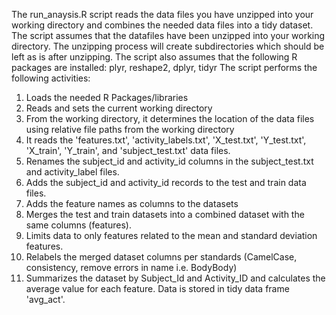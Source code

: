  The run_anaysis.R script reads the data files you have unzipped into your working directory and combines the needed data files into a tidy dataset.
 The script assumes that the datafiles have been unzipped into your working directory. The unzipping process will create subdirectories which should be left as is after unzipping.
 The script also assumes that the following R packages are installed: plyr, reshape2, dplyr, tidyr
 The script performs the following activities:
 1.  Loads the needed R Packages/libraries
 2.  Reads and sets the current working directory
 3.  From the working directory, it determines the location of the data files using relative file paths from the working directory
 4.  It reads the 'features.txt', 'activity_labels.txt', 'X_test.txt', 'Y_test.txt', 'X_train', 'Y_train', and 'subject_test.txt' data files.
 5.  Renames the subject_id and activity_id columns in the subject_test.txt and activity_label files.
 6.  Adds the subject_id and activity_id records to the test and train data files.
 7.  Adds the feature names as columns to the datasets
 8.  Merges the test and train datasets into a combined dataset with the same columns (features).
 9.  Limits data to only features related to the mean and standard deviation features.
 10.  Relabels the merged dataset columns per standards (CamelCase, consistency, remove errors in name i.e. BodyBody)
 11.  Summarizes the dataset by Subject_Id and Activity_ID and calculates the average value for each feature.  Data is stored in tidy data frame 'avg_act'.